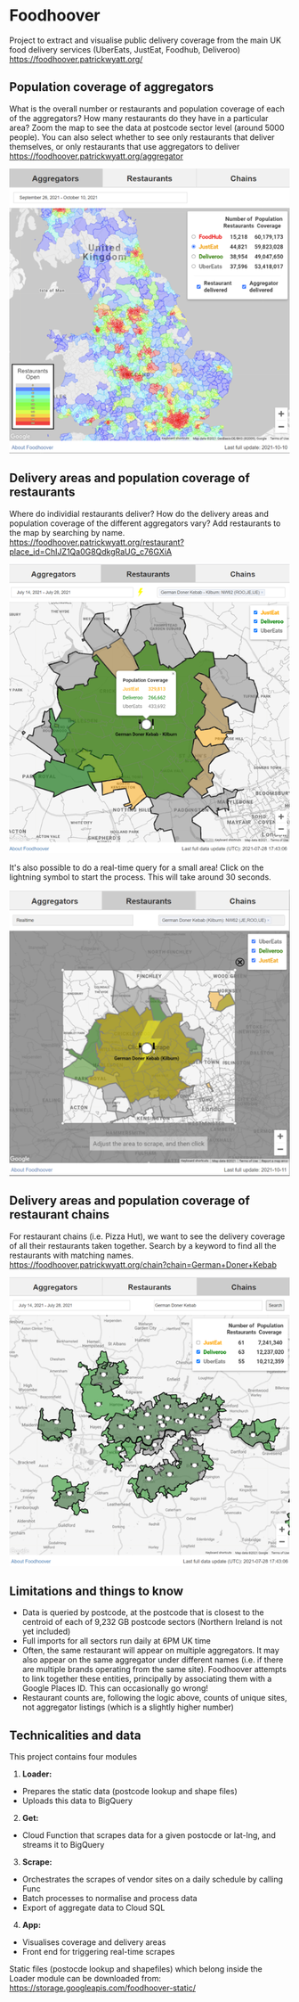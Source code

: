 <h1> Foodhoover </h1>

Project to extract and visualise public delivery coverage from the main UK food delivery services (UberEats, JustEat, Foodhub, Deliveroo)  
https://foodhoover.patrickwyatt.org/

## Population coverage of aggregators
What is the overall number or restaurants and population coverage of each of the aggregators? How many restaurants do they have in a particular area? Zoom the map to see the data at postcode sector level (around 5000 people). You can also select whether to see only restaurants that deliver themselves, or only restaurants that use aggregators to deliver
https://foodhoover.patrickwyatt.org/aggregator

![Alt text](/foodhoover_app/static/info/aggregator.png?raw=true "Aggregator view")

## Delivery areas and population coverage of restaurants
Where do individial restaurants deliver? How do the delivery areas and population coverage of the different aggregators vary? Add restaurants to the map by searching by name.  
https://foodhoover.patrickwyatt.org/restaurant?place_id=ChIJZ1Qa0G8QdkgRaUG_c76GXiA

![Alt text](/foodhoover_app/static/info/restaurant.png?raw=true "Restaurant view")

It's also possible to do a real-time query for a small area! Click on the lightning symbol to start the process. This will take around 30 seconds.

![Alt text](/foodhoover_app/static/info/restaurant-flash.png?raw=true "Real time view")

## Delivery areas and population coverage of restaurant chains
For restaurant chains (i.e. Pizza Hut), we want to see the delivery coverage of all their restaurants taken together. Search by a keyword to find all the restaurants with matching names.  
https://foodhoover.patrickwyatt.org/chain?chain=German+Doner+Kebab

![Alt text](/foodhoover_app/static/info/chain.png?raw=true "Chains view")

## Limitations and things to know

* Data is queried by postcode, at the postcode that is closest to the centroid of each of 9,232 GB postcode sectors (Northern Ireland is not yet included)
* Full imports for all sectors run daily at 6PM UK time
* Often, the same restaurant will appear on multiple aggregators. It may also appear on the same aggregator under different names (i.e. if there are multiple brands operating from the same site). Foodhoover attempts to link together these entities, principally by associating them with a Google Places ID. This can occasionally go wrong!
* Restaurant counts are, following the logic above, counts of unique sites, not aggregator listings (which is a slightly higher number)

## Technicalities and data

This project contains four modules
1. **Loader:** 
* Prepares the static data (postcode lookup and shape files)
* Uploads this data to BigQuery
2. **Get:**
* Cloud Function that scrapes data for a given postocde or lat-lng, and streams it to BigQuery
3. **Scrape:**
* Orchestrates the scrapes of vendor sites on a daily schedule by calling Func
* Batch processes to normalise and process data
* Export of aggregate data to Cloud SQL 
4. **App:**
* Visualises coverage and delivery areas
* Front end for triggering real-time scrapes

Static files (postocde lookup and shapefiles) which belong inside the Loader module can be downloaded from: 
https://storage.googleapis.com/foodhoover-static/

